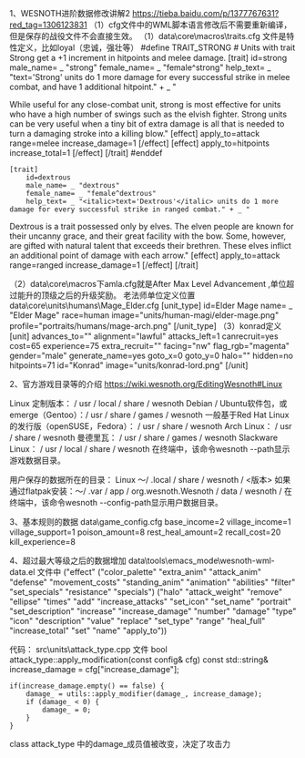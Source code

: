 1、WESNOTH进阶数据修改讲解2
https://tieba.baidu.com/p/1377767631?red_tag=1306123831
（1）cfg文件中的WML脚本语言修改后不需要重新编译，但是保存的战役文件不会直接生效。
（1）data\core\macros\traits.cfg 文件是特性定义，比如loyal（忠诚，强壮等）
#define TRAIT_STRONG
    # Units with trait Strong get a +1 increment in hitpoints and melee damage.
    [trait]
        id=strong
        male_name= _ "strong"
        female_name= _ "female^strong"
        help_text= _ "<italic>text='Strong'</italic> units do 1 more damage for every successful strike in melee combat, and have 1 additional hitpoint." + _ "

While useful for any close-combat unit, strong is most effective for units who have a high number of swings such as the elvish fighter. Strong units can be very useful when a tiny bit of extra damage is all that is needed to turn a damaging stroke into a killing blow."
        [effect]
            apply_to=attack
            range=melee
            increase_damage=1
        [/effect]
        [effect]
            apply_to=hitpoints
            increase_total=1
        [/effect]
    [/trait]
#enddef

    [trait]
        id=dextrous
        male_name= _ "dextrous"
        female_name= _ "female^dextrous"
        help_text= _ "<italic>text='Dextrous'</italic> units do 1 more damage for every successful strike in ranged combat." + _ "

Dextrous is a trait possessed only by elves. The elven people are known for their uncanny grace, and their great facility with the bow. Some, however, are gifted with natural talent that exceeds their brethren. These elves inflict an additional point of damage with each arrow."
        [effect]
            apply_to=attack
            range=ranged
            increase_damage=1
        [/effect]
    [/trait]
    
（2）data\core\macros下amla.cfg就是After Max Level Advancement ,单位超过能升的顶级之后的升级奖励。
老法师单位定义位置  data\core\units\humans\Mage_Elder.cfg
[unit_type]
    id=Elder Mage
    name= _ "Elder Mage"
    race=human
    image="units/human-magi/elder-mage.png"
    profile="portraits/humans/mage-arch.png"
[/unit_type]
（3）konrad定义
		[unit]
			advances_to=""
			alignment="lawful"
			attacks_left=1
			canrecruit=yes
			cost=65
			experience=75
			extra_recruit=""
			facing="nw"
			flag_rgb="magenta"
			gender="male"
			generate_name=yes
			goto_x=0
			goto_y=0
			halo=""
			hidden=no
			hitpoints=71
			id="Konrad"
			image="units/konrad-lord.png"
        [/unit]


2、官方游戏目录等的介绍
https://wiki.wesnoth.org/EditingWesnoth#Linux

Linux
定制版本： / usr / local / share / wesnoth
Debian / Ubuntu软件包，或emerge（Gentoo）：/ usr / share / games / wesnoth
一般基于Red Hat Linux的发行版（openSUSE，Fedora）： / usr / share / wesnoth
Arch Linux： / usr / share / wesnoth
曼德里瓦： / usr / share / games / wesnoth
Slackware Linux： / usr / local / share / wesnoth
在终端中，该命令wesnoth --path显示游戏数据目录。

用户保存的数据所在的目录：
Linux
〜/ .local / share / wesnoth / <版本>
如果通过flatpak安装：〜/ .var / app / org.wesnoth.Wesnoth / data / wesnoth / <version>
在终端中，该命令wesnoth --config-path显示用户数据目录。

3、基本规则的数据
data\game_config.cfg
	base_income=2
    village_income=1
    village_support=1
    poison_amount=8
    rest_heal_amount=2
    recall_cost=20
    kill_experience=8

4、超过最大等级之后的数据增加
data\tools\emacs_mode\wesnoth-wml-data.el 文件中
("effect"
  ("color_palette" "extra_anim" "attack_anim" "defense" "movement_costs" "standing_anim" "animation" "abilities" "filter" "set_specials" "resistance" "specials")
  ("halo" "attack_weight" "remove" "ellipse" "times" "add" "increase_attacks" "set_icon" "set_name" "portrait" "set_description" "increase" "increase_damage" "number" "damage" "type" "icon" "description" "value" "replace" "set_type" "range" "heal_full" "increase_total" "set" "name" "apply_to"))

代码：
src\units\attack_type.cpp 文件
bool attack_type::apply_modification(const config& cfg)
    const std::string& increase_damage = cfg["increase_damage"]; 
	
	if(increase_damage.empty() == false) {
		damage_ = utils::apply_modifier(damage_, increase_damage);
		if (damage_ < 0) {
			damage_ = 0;
		}
	}

class attack_type 中的damage_成员值被改变，决定了攻击力